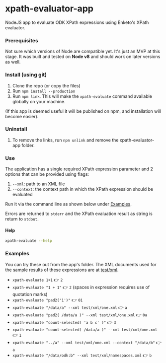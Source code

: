 # xpath-evaluator-app
NodeJS app to evaluate ODK XPath expressions using Enketo's XPath evaluator.

### Prerequisites

Not sure which versions of Node are compatible yet. It's just an MVP at this stage. It was built and tested on **Node v8** and should work on later versions as well.

### Install (using git)

1. Clone the repo (or copy the files)
2. Run `npm install --production`
3. Run `npm link`. This will make the `xpath-evaluate` command available globally on your machine.

(If this app is deemed useful it will be published on npm, and installation will become easier).

### Uninstall

1. To remove the links, run `npm unlink` and remove the xpath-evaluator-app folder.

### Use

The application has a single required XPath expression parameter and 2 options that can be provided using flags:

1. `--xml`: path to an XML file 
2. `--context`: the context path in which the XPath expression should be evaluated 

Run it via the command line as shown below under [Examples](#Examples).

Errors are returned to `stderr` and the XPath evaluation result as string is return to `stdout`. 

#### Help

```bash
xpath-evaluate --help
```

### Examples 

You can try these out from the app's folder. The XML documents used for the sample results of these expressions are at [test/xml](./test/xml/).

* `xpath-evaluate 1+1` :point_right: `2`
* `xpath-evaluate "1 + 1"` :point_right: `2` (spaces in expression requires use of quotation marks)
* `xpath-evaluate "pad2('1')"` :point_right: `01`
* `xpath-evaluate "/data/a" --xml test/xml/one.xml` :point_right: `a`
* `xpath-evaluate "pad2( /data/a )" --xml test/xml/one.xml` :point_right: `0a`
* `xpath-evaluate "count-selected( 'a b c' )"` :point_right: `3`
* `xpath-evaluate "count-selected( /data/a )" --xml test/xml/one.xml` :point_right: `1`
* `xpath-evaluate "../a" --xml test/xml/one.xml --context "/data/b"` :point_right: `a`
* `xpath-evaluate "/data/odk:b" --xml test/xml/namespaces.xml` :point_right: `b`
